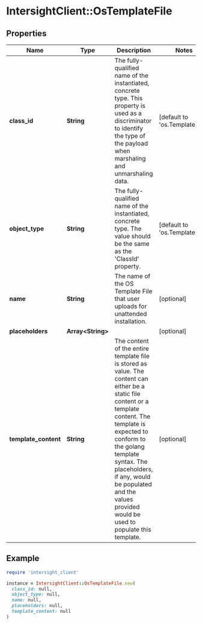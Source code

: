 # IntersightClient::OsTemplateFile

## Properties

| Name | Type | Description | Notes |
| ---- | ---- | ----------- | ----- |
| **class_id** | **String** | The fully-qualified name of the instantiated, concrete type. This property is used as a discriminator to identify the type of the payload when marshaling and unmarshaling data. | [default to &#39;os.TemplateFile&#39;] |
| **object_type** | **String** | The fully-qualified name of the instantiated, concrete type. The value should be the same as the &#39;ClassId&#39; property. | [default to &#39;os.TemplateFile&#39;] |
| **name** | **String** | The name of the OS Template File that user uploads for unattended installation. | [optional] |
| **placeholders** | **Array&lt;String&gt;** |  | [optional] |
| **template_content** | **String** | The content of the entire template file is stored as value. The content can either be a static file content or a template content. The template is expected to conform to the golang template syntax.  The placeholders, if any, would be populated and the values provided would be  used to populate this template. | [optional] |

## Example

```ruby
require 'intersight_client'

instance = IntersightClient::OsTemplateFile.new(
  class_id: null,
  object_type: null,
  name: null,
  placeholders: null,
  template_content: null
)
```

